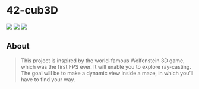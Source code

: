 # 42-cub3D

![](https://github.com/timygerdes/42-Core/Libft/workflows/norminette/badge.svg)
![](https://github.com/timygerdes/42-cub3D/workflows/build/badge.svg)
![](https://img.shields.io/tokei/lines/github/timygerdes/42-cub3D?style=plastic?color=blue)

## About
>This project is inspired by the world-famous Wolfenstein 3D game, which was the first FPS ever. It will enable you to explore ray-casting. The goal will be to make a dynamic view inside a maze, in which you’ll have to find your way.
